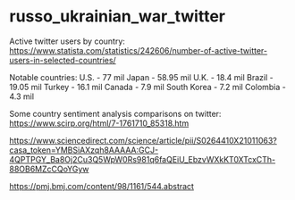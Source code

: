 # russo_ukrainian_war_twitter

Active twitter users by country:
https://www.statista.com/statistics/242606/number-of-active-twitter-users-in-selected-countries/

Notable countries:
U.S. - 77 mil
Japan - 58.95 mil
U.K. - 18.4 mil
Brazil - 19.05 mil
Turkey - 16.1 mil
Canada - 7.9 mil
South Korea - 7.2 mil
Colombia - 4.3 mil

Some country sentiment analysis comparisons on twitter:
https://www.scirp.org/html/7-1761710_85318.htm

https://www.sciencedirect.com/science/article/pii/S0264410X21011063?casa_token=YMBSiAXzqh8AAAAA:GCJ-4QPTPGY_Ba8Oj2Cu3Q5WpW0Rs981q6faQEiU_EbzvWXkKT0XTcxCTh-88OB6MZcCQoYGyw

https://pmj.bmj.com/content/98/1161/544.abstract
